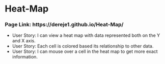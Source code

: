 # Heat-Map
<h3>Page Link: https://dereje1.github.io/Heat-Map/</h3>
<ul>
  <li>User Story: I can view a heat map with data represented both on the Y and X axis.</li>
  <li>User Story: Each cell is colored based its relationship to other data.</li>
  <li>User Story: I can mouse over a cell in the heat map to get more exact information.</li>
</ul>
